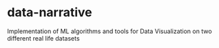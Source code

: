 # data-narrative
Implementation of ML algorithms and tools for Data Visualization on two different real life datasets
